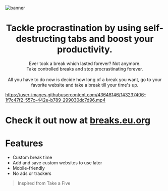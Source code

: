 ![banner](https://user-images.githubusercontent.com/43648146/143238428-7741f46a-3667-487c-aae6-5688c050ed25.png)

<h1 align="center">Tackle procrastination by using self-destructing tabs and boost your productivity.</h1>
<p align="center">Ever took a break which lasted forever? Not anymore. <br>
Take controlled breaks and stop procrastinating forever. <br> <br>
All you have to do now is decide how long of a break you want, go to your favorite website and take a break till your time's up.</p>

https://user-images.githubusercontent.com/43648146/143237406-1f7c47f2-557c-442e-b789-299030dc7d96.mp4

# Check it out now at [breaks.eu.org](https://breaks.eu.org)

# Features
- Custom break time
- Add and save custom websites to use later
- Mobile-friendly
- No ads or trackers

> Inspired from Take a Five
